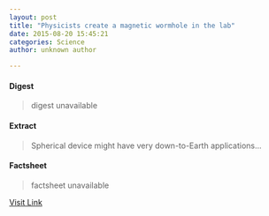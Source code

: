```yaml
---
layout: post
title: "Physicists create a magnetic wormhole in the lab"
date: 2015-08-20 15:45:21
categories: Science
author: unknown author

---
```



#### Digest
>digest unavailable

#### Extract
>Spherical device might have very down-to-Earth applications...

#### Factsheet
>factsheet unavailable

[Visit Link](http://physicsworld.com/cws/article/news/2015/aug/20/physicists-create-a-magnetic-wormhole-in-the-lab)


